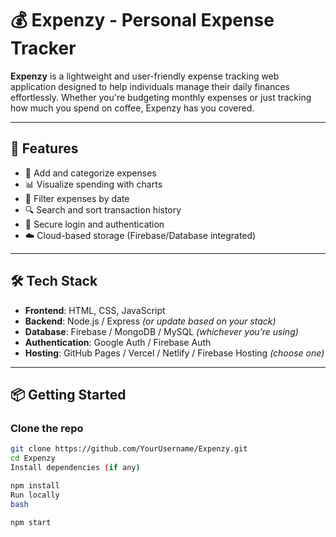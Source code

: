 # 💰 Expenzy - Personal Expense Tracker

**Expenzy** is a lightweight and user-friendly expense tracking web application designed to help individuals manage their daily finances effortlessly. Whether you're budgeting monthly expenses or just tracking how much you spend on coffee, Expenzy has you covered.

---

## 🚀 Features

- 📌 Add and categorize expenses
- 📊 Visualize spending with charts
- 📅 Filter expenses by date
- 🔍 Search and sort transaction history
- 🔐 Secure login and authentication
- ☁️ Cloud-based storage (Firebase/Database integrated)

---

## 🛠️ Tech Stack

- **Frontend**: HTML, CSS, JavaScript
- **Backend**: Node.js / Express *(or update based on your stack)*
- **Database**: Firebase / MongoDB / MySQL *(whichever you're using)*
- **Authentication**: Google Auth / Firebase Auth
- **Hosting**: GitHub Pages / Vercel / Netlify / Firebase Hosting *(choose one)*

---

## 📦 Getting Started

### Clone the repo

```bash
git clone https://github.com/YourUsername/Expenzy.git
cd Expenzy
Install dependencies (if any)

npm install
Run locally
bash

npm start
